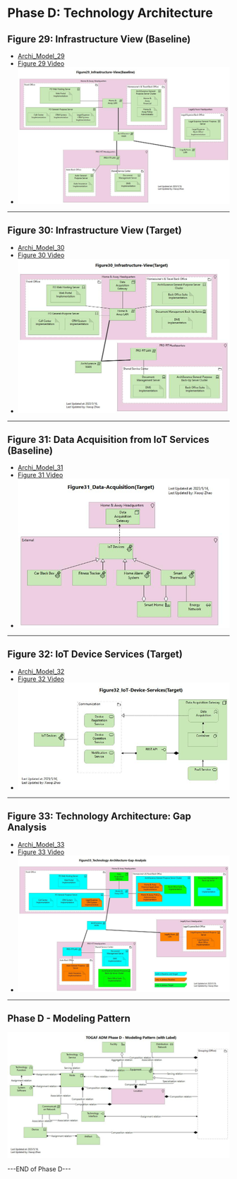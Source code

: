 # Phase D: Technology Architecture

## Figure 29: Infrastructure View (Baseline)

- [Archi_Model_29](./Phase_D_Technology_Architecture/29-Infratructure-View-Baseline.archimate)
- [Figure 29 Video]()
- ![Figure 29](./Phase_D_Technology_Architecture/Figure29_Infrastructure-View(Baseline).jpg)

---

## Figure 30: Infrastructure View (Target)

- [Archi_Model_30](./Phase_D_Technology_Architecture/30-Infratructure-View-Target.archimate)
- [Figure 30 Video]()
- ![Figure 30](./Phase_D_Technology_Architecture/Figure30_Infrastructure-View(Target).jpg)

---

## Figure 31: Data Acquisition from IoT Services (Baseline)

- [Archi_Model_31](./Phase_D_Technology_Architecture/31-Data-Acquisition-Target.archimate)
- [Figure 31 Video]()
- ![Figure 31](./Phase_D_Technology_Architecture/Figure31_Data-Acquisition(Target).jpg)

---

## Figure 32: IoT Device Services (Target)

- [Archi_Model_32](./Phase_D_Technology_Architecture/32-IoT-Device-Services.archimate)
- [Figure 32 Video]()
- ![Figure 32](./Phase_D_Technology_Architecture/Figure32_IoT-Device-Services(Target).jpg)

---

## Figure 33: Technology Architecture: Gap Analysis

- [Archi_Model_33](./Phase_D_Technology_Architecture/33-TechArch-Gap-Analysis.archimate)
- [Figure 33 Video]()
- ![Figure 33](./Phase_D_Technology_Architecture/Figure33_Technology-Architecture-Gap-Analysis.jpg)

---

## Phase D - Modeling Pattern

![Technology Architecture Modeling Pattern](./Phase_D_Technology_Architecture/TOGAF%20ADM%20Phase%20D%20-%20Modeling%20Pattern.jpg)

---END of Phase D---